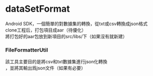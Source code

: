 # dataSetFormat
Android SDK，一個簡單的對數據集的轉換，從txt或csv轉換成json格式<br>
clone工程后，打包項目成aar（待優化）<br>
將打包好的aar包放到新項目的src/libs/下（如果沒有就新建）<br>
### FileFormatterUtil
該工具主要目的是將csv和txt數據集進行json化轉換<br>，並將其輸出爲json文件（如果有必要）
